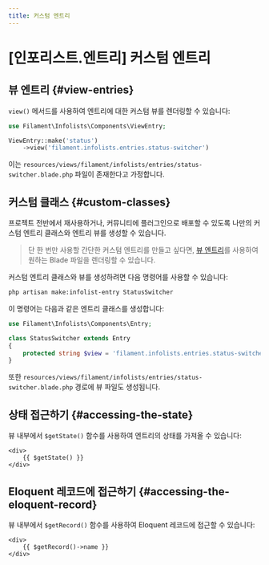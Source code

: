 ```yaml
---
title: 커스텀 엔트리
---
```

# [인포리스트.엔트리] 커스텀 엔트리

<LaracastsBanner
    title="사용자 정의 Infolist 엔트리 만들기"
    description="Laracasts의 Build Advanced Components for Filament 시리즈를 시청하세요. 이 시리즈는 컴포넌트 제작 방법과 내부 도구 활용법을 모두 알려줍니다."
    url="https://laracasts.com/series/build-advanced-components-for-filament/episodes/8"
    series="building-advanced-components"
/>

## 뷰 엔트리 {#view-entries}

`view()` 메서드를 사용하여 엔트리에 대한 커스텀 뷰를 렌더링할 수 있습니다:

```php
use Filament\Infolists\Components\ViewEntry;

ViewEntry::make('status')
    ->view('filament.infolists.entries.status-switcher')
```

이는 `resources/views/filament/infolists/entries/status-switcher.blade.php` 파일이 존재한다고 가정합니다.

## 커스텀 클래스 {#custom-classes}

프로젝트 전반에서 재사용하거나, 커뮤니티에 플러그인으로 배포할 수 있도록 나만의 커스텀 엔트리 클래스와 엔트리 뷰를 생성할 수 있습니다.

> 단 한 번만 사용할 간단한 커스텀 엔트리를 만들고 싶다면, [뷰 엔트리](#view-entries)를 사용하여 원하는 Blade 파일을 렌더링할 수 있습니다.

커스텀 엔트리 클래스와 뷰를 생성하려면 다음 명령어를 사용할 수 있습니다:

```bash
php artisan make:infolist-entry StatusSwitcher
```

이 명령어는 다음과 같은 엔트리 클래스를 생성합니다:

```php
use Filament\Infolists\Components\Entry;

class StatusSwitcher extends Entry
{
    protected string $view = 'filament.infolists.entries.status-switcher';
}
```

또한 `resources/views/filament/infolists/entries/status-switcher.blade.php` 경로에 뷰 파일도 생성됩니다.

## 상태 접근하기 {#accessing-the-state}

뷰 내부에서 `$getState()` 함수를 사용하여 엔트리의 상태를 가져올 수 있습니다:

```blade
<div>
    {{ $getState() }}
</div>
```

## Eloquent 레코드에 접근하기 {#accessing-the-eloquent-record}

뷰 내부에서 `$getRecord()` 함수를 사용하여 Eloquent 레코드에 접근할 수 있습니다:

```blade
<div>
    {{ $getRecord()->name }}
</div>
```